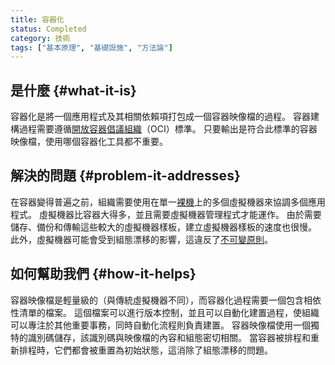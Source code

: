 ```yaml
---
title: 容器化
status: Completed
category: 技術
tags: ["基本原理", "基礎設施", "方法論"]
---
```


## 是什麼 {#what-it-is}

容器化是將一個應用程式及其相關依賴項打包成一個容器映像檔的過程。
容器建構過程需要遵循[開放容器倡議組織](https://opencontainers.org/)（OCI）標準。
只要輸出是符合此標準的容器映像檔，使用哪個容器化工具都不重要。

## 解決的問題 {#problem-it-addresses}

在容器變得普遍之前，組織需要使用在單一[裸機](/zh-tw/bare-metal-machine/)上的多個虛擬機器來協調多個應用程式。
虛擬機器比容器大得多，並且需要虛擬機器管理程式才能運作。
由於需要儲存、備份和傳輸這些較大的虛擬機器樣板，建立虛擬機器樣板的速度也很慢。
此外，虛擬機器可能會受到組態漂移的影響，這違反了[不可變原則](/zh-tw/immutable-infrastructure/)。

## 如何幫助我們 {#how-it-helps}

容器映像檔是輕量級的（與傳統虛擬機器不同），而容器化過程需要一個包含相依性清單的檔案。
這個檔案可以進行版本控制，並且可以自動化建置過程，使組織可以專注於其他重要事務，同時自動化流程則負責建置。
容器映像檔使用一個獨特的識別碼儲存，該識別碼與映像檔的內容和組態密切相關。
當容器被排程和重新排程時，它們都會被重置為初始狀態，這消除了組態漂移的問題。
